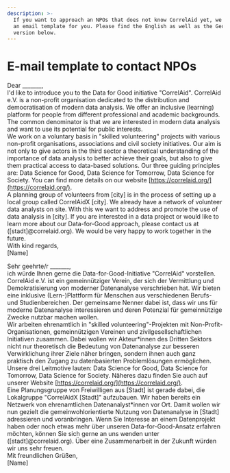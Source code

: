 ```yaml
---
description: >-
  If you want to approach an NPOs that does not know CorrelAid yet, we prepared
  an email template for you. Please find the English as well as the German
  version below.
---
```


# E-mail template to contact NPOs

Dear \_\_\_\_\_\_\_,  
I'd like to introduce you to the Data for Good initiative "CorrelAid". CorrelAid e.V. is a non-profit organisation dedicated to the distribution and democratisation of modern data analysis. We offer an inclusive \(learning\) platform for people from different professional and academic backgrounds. The common denominator is that we are interested in modern data analysis and want to use its potential for public interests.  
We work on a voluntary basis in "skilled volunteering" projects with various non-profit organisations, associations and civil society initiatives. Our aim is not only to give actors in the third sector a theoretical understanding of the importance of data analysis to better achieve their goals, but also to give them practical access to data-based solutions. Our three guiding principles are: Data Science for Good, Data Science for Tomorrow, Data Science for Society. You can find more details on our website [https://correlaid.org/](https://correlaid.org/).  
A planning group of volunteers from \[city\] is in the process of setting up a local group called CorrelAidX \[city\]. We already have a network of volunteer data analysts on site. With this we want to address and promote the use of data analysis in \[city\]. If you are interested in a data project or would like to learn more about our Data-for-Good approach, please contact us at \(\[stadt\]@correlaid.org\). We would be very happy to work together in the future.  
With kind regards,  
\[Name\]

Sehr geehrte/r \_\_\_\_\_\_\_,  
ich würde Ihnen gerne die Data-for-Good-Initiative "CorrelAid" vorstellen. CorrelAid e.V. ist ein gemeinnütziger Verein, der sich der Vermittlung und Demokratisierung von moderner Datenanalyse verschrieben hat. Wir bieten eine inklusive \(Lern-\)Plattform für Menschen aus verschiedenen Berufs- und Studienbereichen. Der gemeinsame Nenner dabei ist, dass wir uns für moderne Datenanalyse interessieren und deren Potenzial für gemeinnützige Zwecke nutzbar machen wollen.  
Wir arbeiten ehrenamtlich in "skilled volunteering"-Projekten mit Non-Profit-Organisationen, gemeinnützigen Vereinen und zivilgesellschaftlichen Initiativen zusammen. Dabei wollen wir Akteur\*innen des Dritten Sektors nicht nur theoretisch die Bedeutung von Datenanalyse zur besseren Verwirklichung ihrer Ziele näher bringen, sondern ihnen auch ganz praktisch den Zugang zu datenbasierten Problemlösungen ermöglichen. Unsere drei Leitmotive lauten: Data Science for Good, Data Science for Tomorrow, Data Science for Society. Näheres dazu finden Sie auch auf unserer Website [https://correlaid.org/](https://correlaid.org/).  
Eine Planungsgruppe von Freiwilligen aus \[Stadt\] ist gerade dabei, die Lokalgruppe "CorrelAidX \[Stadt\]" aufzubauen. Wir haben bereits ein Netzwerk von ehrenamtlichen Datenanalyst\*innen vor Ort. Damit wollen wir nun gezielt die gemeinwohlorientierte Nutzung von Datenanalyse in \[Stadt\] adressieren und voranbringen. Wenn Sie Interesse an einem Datenprojekt haben oder noch etwas mehr über unseren Data-for-Good-Ansatz erfahren möchten, können Sie sich gerne an uns wenden unter \(\[stadt\]@correlaid.org\). Über eine Zusammenarbeit in der Zukunft würden wir uns sehr freuen.  
Mit freundlichen Grüßen,  
\[Name\]

